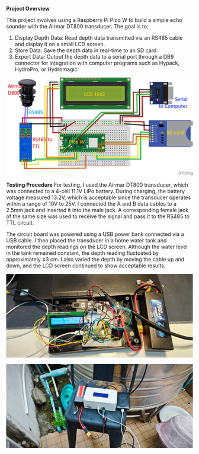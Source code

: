 **Project Overview**

This project involves using a Raspberry Pi Pico W to build a simple echo sounder with the Airmar DT800 transducer. The goal is to:

1. Display Depth Data: Read depth data transmitted via an RS485 cable and display it on a small LCD screen.
2. Store Data: Save the depth data in real-time to an SD card.
3. Export Data: Output the depth data to a serial port through a DB9 connector for integration with computer programs such as Hypack, HydroPro, or Hydromagic.
   
![alt text](https://github.com/pbroboto/Pico-Echo-Sounder/blob/main/airmar-d800-pico-w-_bb-scaled.jpg?raw=true)


**Testing Procedure**
For testing, I used the Airmar DT800 transducer, which was connected to a 4-cell 11.1V LiPo battery. During charging, the battery voltage measured 13.2V, which is acceptable since the transducer operates within a range of 10V to 25V. I connected the A and B data cables to a 2.5mm jack and inserted it into the male jack. A corresponding female jack of the same size was used to receive the signal and pass it to the RS485 to TTL circuit.

The circuit board was powered using a USB power bank connected via a USB cable. I then placed the transducer in a home water tank and monitored the depth readings on the LCD screen. Although the water level in the tank remained constant, the depth reading fluctuated by approximately ±3 cm. I also varied the depth by moving the cable up and down, and the LCD screen continued to show acceptable results.

![alt text](https://github.com/pbroboto/Pico-Echo-Sounder/blob/main/IMG_20240714_165123-scaled.jpg?raw=true)

![alt text](https://github.com/pbroboto/Pico-Echo-Sounder/blob/main/IMG_20240720_140323-1024x461.jpg?raw=true)

